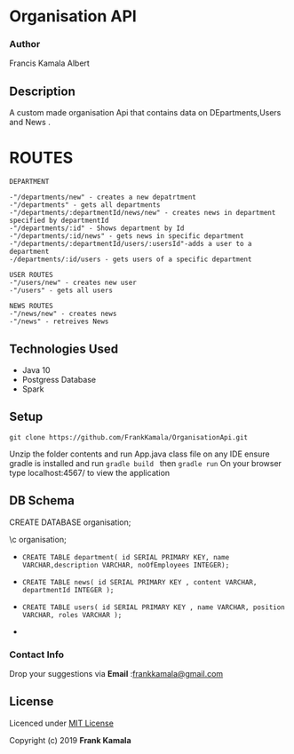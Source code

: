 # Organisation API
 


### Author 
Francis Kamala Albert

 ## Description
A custom made organisation Api that contains data on DEpartments,Users and News .

# ROUTES
    DEPARTMENT
    
	-"/departments/new" - creates a new depatrtment
	-"/departments" - gets all departments
	-"/departments/:departmentId/news/new" - creates news in department specified by departmentId
	-"/departments/:id" - Shows department by Id
    -"/departments/:id/news" - gets news in specific department
    -"/departments/:departmentId/users/:usersId"-adds a user to a department
    -/departments/:id/users - gets users of a specific department
	
	USER ROUTES
	-"/users/new" - creates new user
	-"/users" - gets all users
	
	NEWS ROUTES
    -"/news/new" - creates news
    -"/news" - retreives News
	
	

## Technologies Used
* Java 10
* Postgress Database
* Spark

 ## Setup
 
`git clone https://github.com/FrankKamala/OrganisationApi.git` 

Unzip the folder contents and run App.java class file on any IDE 
ensure gradle is installed and run `gradle build ` then `gradle run`
On your browser type localhost:4567/ to view the application

## DB Schema

CREATE DATABASE organisation;

\c organisation;

* `CREATE TABLE department( id SERIAL PRIMARY KEY, name VARCHAR,description VARCHAR,
noOfEmployees INTEGER);`
* `CREATE TABLE news(
      id SERIAL PRIMARY KEY ,
      content VARCHAR,
      departmentId INTEGER
  );`
* `CREATE TABLE users(
       id SERIAL PRIMARY KEY ,
       name VARCHAR,
       position VARCHAR,
       roles VARCHAR
   );`
   
*




### Contact Info
Drop your suggestions via **Email** :<frankkamala@gmail.com>

## License
Licenced under [MIT License ](LICENSE)

Copyright (c) 2019 **Frank Kamala**